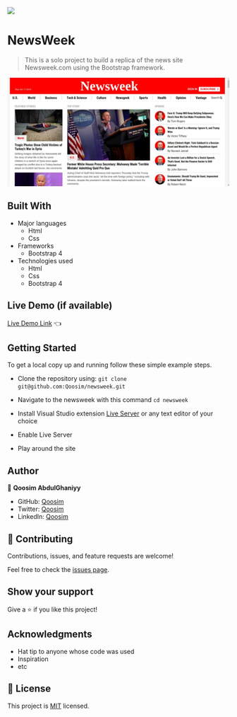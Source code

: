 ![](https://img.shields.io/badge/Microverse-blueviolet)

# NewsWeek

> This is a solo project to build a replica of the news site Newsweek.com using the Bootstrap framework.

![](./images/demo.jpeg)


## Built With

- Major languages
  - Html
  - Css
- Frameworks
  - Bootstrap 4
- Technologies used
  - Html
  - Css
  - Bootstrap 4

## Live Demo (if available)

[Live Demo Link](https://raw.githack.com/Qoosim/newsweek/news/index.html) :point_left:


## Getting Started

To get a local copy up and running follow these simple example steps.

- Clone the repository using:
 ``
    git clone git@github.com:Qoosim/newsweek.git
``
- Navigate to the newsweek with this command 
 ``
   cd newsweek 
 ``

- Install Visual Studio extension [Live Server](https://marketplace.visualstudio.com/items?itemName=ritwickdey.LiveServer) or any text editor of your choice

- Enable Live Server

- Play around the site


## Author

👤 **Qoosim AbdulGhaniyy**

- GitHub: [Qoosim](https://github.com/Qoosim)
- Twitter: [Qoosim](https://twitter.com/qoosim_ayinde)
- LinkedIn: [Qoosim](https://linkedin.com/in/qoosim)

## 🤝 Contributing

Contributions, issues, and feature requests are welcome!

Feel free to check the [issues page](../../issues/).

## Show your support

Give a ⭐️ if you like this project!

## Acknowledgments

- Hat tip to anyone whose code was used
- Inspiration
- etc

## 📝 License

This project is [MIT](./MIT.md) licensed.
